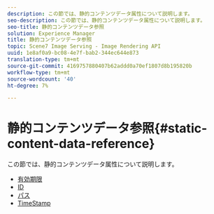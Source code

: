 ```yaml
---
description: この節では、静的コンテンツデータ属性について説明します。
seo-description: この節では、静的コンテンツデータ属性について説明します。
seo-title: 静的コンテンツデータ参照
solution: Experience Manager
title: 静的コンテンツデータ参照
topic: Scene7 Image Serving - Image Rendering API
uuid: 1e8af0a9-bc08-4e7f-bab2-344ec644e873
translation-type: tm+mt
source-git-commit: 4169757880407b62addd0a70ef1807d8b195820b
workflow-type: tm+mt
source-wordcount: '40'
ht-degree: 7%

---
```



# 静的コンテンツデータ参照{#static-content-data-reference}

この節では、静的コンテンツデータ属性について説明します。

* [有効期限](r-expiration-static.md)
* [ID](r-id-static.md)
* [パス](r-path-static.md)
* [TimeStamp](r-timestamp-static.md)
